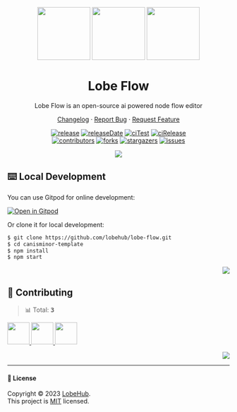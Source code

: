 <a name="readme-top"></a>

<div align="center">
  
<img height="120" src="https://npm.elemecdn.com/@lobehub/assets-logo@1.0.0/assets/logo-3d.webp">
<img height="120" src="https://gw.alipayobjects.com/zos/kitchen/qJ3l3EPsdW/split.svg">
<img height="120" src="https://npm.elemecdn.com/fluentui-emoji/icons/modern/dna.svg">

<h1>Lobe Flow</h1>

Lobe Flow is an open-source ai powered node flow editor 
  
[Changelog](./CHANGELOG.md) · [Report Bug][issues-url] · [Request Feature][issues-url]
  
<!-- SHIELD GROUP -->

[![release][release-shield]][release-url]
[![releaseDate][release-date-shield]][release-date-url]
[![ciTest][ci-test-shield]][ci-test-url]
[![ciRelease][ci-release-shield]][ci-release-url]
<br/>
[![contributors][contributors-shield]][contributors-url]
[![forks][forks-shield]][forks-url]
[![stargazers][stargazers-shield]][stargazers-url]
[![issues][issues-shield]][issues-url]
  
![](https://raw.githubusercontent.com/andreasbm/readme/master/assets/lines/rainbow.png)

</div>

## ⌨️ Local Development

You can use Gitpod for online development:

[![Open in Gitpod](https://gitpod.io/button/open-in-gitpod.svg)][gitpod-url]

Or clone it for local development:

```bash
$ git clone https://github.com/lobehub/lobe-flow.git
$ cd canisminor-template
$ npm install
$ npm start
```

<div align="right">

[![][back-to-top]](#readme-top)

</div>


## 🤝 Contributing

<!-- CONTRIBUTION GROUP -->

> 📊 Total: <kbd>**3**</kbd>

<a href="https://github.com/canisminor1990" title="canisminor1990">
  <img src="https://avatars.githubusercontent.com/u/17870709?v=4" width="50" />
</a>
<a href="https://github.com/arvinxx" title="arvinxx">
  <img src="https://avatars.githubusercontent.com/u/28616219?v=4" width="50" />
</a>
<a href="https://github.com/actions-user" title="actions-user">
  <img src="https://avatars.githubusercontent.com/u/65916846?v=4" width="50" />
</a>

<!-- CONTRIBUTION END -->

<div align="right">

[![][back-to-top]](#readme-top)

</div>

---
#### 📝 License

Copyright © 2023 [LobeHub][profile-url]. <br />
This project is [MIT](./LICENSE) licensed. 


<!-- LINK GROUP -->

[profile-url]: https://github.com/lobehub
[issues-url]: https://github.com/lobehub/lobe-flow/issues/new/choose
[gitpod-url]: https://gitpod.io/#https://github.com/lobehub/lobe-flow

<!-- SHIELD LINK GROUP -->

[back-to-top]: https://img.shields.io/badge/-BACK_TO_TOP-151515?style=flat-square

<!-- release -->

[release-shield]: https://img.shields.io/npm/v/@lobehub/chat?label=%F0%9F%A4%AF%20NPM
[release-url]: https://www.npmjs.com/package/@lobehub/chat

<!-- releaseDate -->

[release-date-shield]: https://img.shields.io/github/release-date/lobehub/lobe-flow?style=flat
[release-date-url]: https://github.com/lobehub/lobe-flow/releases

<!-- ciTest -->

[ci-test-shield]: https://github.com/lobehub/lobe-flow/workflows/Test%20CI/badge.svg
[ci-test-url]: https://github.com/lobehub/lobe-flow/actions/workflows/test.yml

<!-- ciRelease -->

[ci-release-shield]: https://github.com/lobehub/lobe-flow/workflows/Release%20CI/badge.svg
[ci-release-url]: https://github.com/lobehub/lobe-flow/actions?query=workflow%3ARelease%20CI

<!-- contributors -->

[contributors-shield]: https://img.shields.io/github/contributors/lobehub/lobe-flow.svg?style=flat
[contributors-url]: https://github.com/lobehub/lobe-flow/graphs/contributors

<!-- forks -->

[forks-shield]: https://img.shields.io/github/forks/lobehub/lobe-flow.svg?style=flat
[forks-url]: https://github.com/lobehub/lobe-flow/network/members

<!-- stargazers -->

[stargazers-shield]: https://img.shields.io/github/stars/lobehub/lobe-flow.svg?style=flat
[stargazers-url]: https://github.com/lobehub/lobe-flow/stargazers

<!-- issues -->

[issues-shield]: https://img.shields.io/github/issues/lobehub/lobe-flow.svg?style=flat
[issues-url]: https://img.shields.io/github/issues/lobehub/lobe-flow.svg?style=flat
